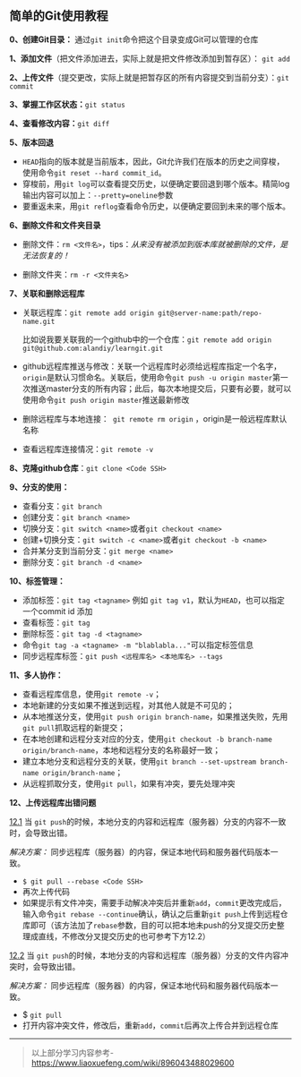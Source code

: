 ## 简单的Git使用教程

**0、创建Git目录：** 通过`git init`命令把这个目录变成Git可以管理的仓库

**1、添加文件**（把文件添加进去，实际上就是把文件修改添加到暂存区）： `git add`

**2、上传文件**（提交更改，实际上就是把暂存区的所有内容提交到当前分支）：`git commit`

**3、掌握工作区状态：**`git status`

**4、查看修改内容：**`git diff`

**5、版本回退**

- `HEAD`指向的版本就是当前版本，因此，Git允许我们在版本的历史之间穿梭，使用命令`git reset --hard commit_id`。
- 穿梭前，用`git log`可以查看提交历史，以便确定要回退到哪个版本。精简log输出内容可以加上：`--pretty=oneline`参数
- 要重返未来，用`git reflog`查看命令历史，以便确定要回到未来的哪个版本。

**6、删除文件和文件夹目录**

- 删除文件：`rm <文件名>`，tips：*从来没有被添加到版本库就被删除的文件，是无法恢复的！*

- 删除文件夹：`rm -r <文件夹名>`

**7、关联和删除远程库**

 - 关联远程库：`git remote add origin git@server-name:path/repo-name.git`

   比如说我要关联我的一个github中的一个仓库：`git remote add origin git@github.com:alandiy/learngit.git`

- github远程库推送与修改：关联一个远程库时必须给远程库指定一个名字，`origin`是默认习惯命名。关联后，使用命令`git push -u origin master`第一次推送master分支的所有内容；此后，每次本地提交后，只要有必要，就可以使用命令`git push origin master`推送最新修改

- 删除远程库与本地连接：` git remote rm origin` ，origin是一般远程库默认名称

- 查看远程库连接情况：`git remote -v`

**8、克隆github仓库**：`git clone <Code SSH>`

**9、分支的使用：**

- 查看分支：`git branch`
- 创建分支：`git branch <name>`
- 切换分支：`git switch <name>`或者`git checkout <name>`
- 创建+切换分支：`git switch -c <name>`或者`git checkout -b <name>`
- 合并某分支到当前分支：`git merge <name>`
- 删除分支：`git branch -d <name>`

**10、标签管理：**

- 添加标签：`git tag <tagname>` 例如 `git tag v1`，默认为`HEAD`，也可以指定一个commit id 添加
- 查看标签：`git tag`
- 删除标签：`git tag -d <tagname>`
- 命令`git tag -a <tagname> -m "blablabla..."`可以指定标签信息
- 同步远程库标签：`git push <远程库名> <本地库名> --tags`

**11、多人协作：**

- 查看远程库信息，使用`git remote -v`；
- 本地新建的分支如果不推送到远程，对其他人就是不可见的；
- 从本地推送分支，使用`git push origin branch-name`，如果推送失败，先用`git pull`抓取远程的新提交；
- 在本地创建和远程分支对应的分支，使用`git checkout -b branch-name origin/branch-name`，本地和远程分支的名称最好一致；
- 建立本地分支和远程分支的关联，使用`git branch --set-upstream branch-name origin/branch-name`；
- 从远程抓取分支，使用`git pull`，如果有冲突，要先处理冲突

**12、上传远程库出错问题** 

<u>12.1</u>  当 `git push`的时候，本地分支的内容和远程库（服务器）分支的内容不一致时，会导致出错。

*解决方案：* 同步远程库（服务器）的内容，保证本地代码和服务器代码版本一致。

- `$ git pull --rebase <Code SSH>`
- 再次上传代码
- 如果提示有文件冲突，需要手动解决冲突后并重新`add`，`commit`更改完成后，输入命令`git rebase --continue`确认，确认之后重新`git push`上传到远程仓库即可（该方法加了`rebase`参数，目的可以把本地未push的分叉提交历史整理成直线，不修改分叉提交历史的也可参考下方12.2）

<u>12.2</u>  当 `git push`的时候，本地分支的内容和远程库（服务器）分支的文件内容冲突时，会导致出错。

*解决方案：* 同步远程库（服务器）的内容，保证本地代码和服务器代码版本一致。

- $ `git pull`
- 打开内容冲突文件，修改后，重新`add`，`commit`后再次上传合并到远程仓库

---

> 以上部分学习内容参考-https://www.liaoxuefeng.com/wiki/896043488029600
